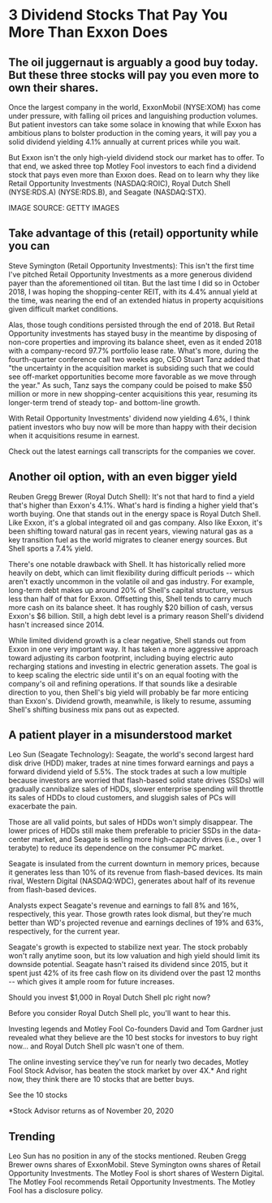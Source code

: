 3 Dividend Stocks That Pay You More Than Exxon Does
===================================================

The oil juggernaut is arguably a good buy today. But these three stocks will pay you even more to own their shares.
-------------------------------------------------------------------------------------------------------------------

Once the largest company in the world, ExxonMobil (NYSE:XOM) has come under pressure, with falling oil prices and languishing production volumes. But patient investors can take some solace in knowing that while Exxon has ambitious plans to bolster production in the coming years, it will pay you a solid dividend yielding 4.1% annually at current prices while you wait.

But Exxon isn't the only high-yield dividend stock our market has to offer. To that end, we asked three top Motley Fool investors to each find a dividend stock that pays even more than Exxon does. Read on to learn why they like Retail Opportunity Investments (NASDAQ:ROIC), Royal Dutch Shell (NYSE:RDS.A) (NYSE:RDS.B), and Seagate (NASDAQ:STX).

IMAGE SOURCE: GETTY IMAGES

Take advantage of this (retail) opportunity while you can
---------------------------------------------------------

Steve Symington (Retail Opportunity Investments): This isn't the first time I've pitched Retail Opportunity Investments as a more generous dividend payer than the aforementioned oil titan. But the last time I did so in October 2018, I was hoping the shopping-center REIT, with its 4.4% annual yield at the time, was nearing the end of an extended hiatus in property acquisitions given difficult market conditions.

Alas, those tough conditions persisted through the end of 2018. But Retail Opportunity investments has stayed busy in the meantime by disposing of non-core properties and improving its balance sheet, even as it ended 2018 with a company-record 97.7% portfolio lease rate. What's more, during the fourth-quarter conference call two weeks ago, CEO Stuart Tanz added that "the uncertainty in the acquisition market is subsiding such that we could see off-market opportunities become more favorable as we move through the year." As such, Tanz says the company could be poised to make $50 million or more in new shopping-center acquisitions this year, resuming its longer-term trend of steady top- and bottom-line growth.

With Retail Opportunity Investments' dividend now yielding 4.6%, I think patient investors who buy now will be more than happy with their decision when it acquisitions resume in earnest.

Check out the latest earnings call transcripts for the companies we cover.

Another oil option, with an even bigger yield
---------------------------------------------

Reuben Gregg Brewer (Royal Dutch Shell): It's not that hard to find a yield that's higher than Exxon's 4.1%. What's hard is finding a higher yield that's worth buying. One that stands out in the energy space is Royal Dutch Shell. Like Exxon, it's a global integrated oil and gas company. Also like Exxon, it's been shifting toward natural gas in recent years, viewing natural gas as a key transition fuel as the world migrates to cleaner energy sources. But Shell sports a 7.4% yield.

There's one notable drawback with Shell. It has historically relied more heavily on debt, which can limit flexibility during difficult periods -- which aren't exactly uncommon in the volatile oil and gas industry. For example, long-term debt makes up around 20% of Shell's capital structure, versus less than half of that for Exxon. Offsetting this, Shell tends to carry much more cash on its balance sheet. It has roughly $20 billion of cash, versus Exxon's $6 billion. Still, a high debt level is a primary reason Shell's dividend hasn't increased since 2014. 

While limited dividend growth is a clear negative, Shell stands out from Exxon in one very important way. It has taken a more aggressive approach toward adjusting its carbon footprint, including buying electric auto recharging stations and investing in electric generation assets. The goal is to keep scaling the electric side until it's on an equal footing with the company's oil and refining operations. If that sounds like a desirable direction to you, then Shell's big yield will probably be far more enticing than Exxon's. Dividend growth, meanwhile, is likely to resume, assuming Shell's shifting business mix pans out as expected. 

A patient player in a misunderstood market
------------------------------------------

Leo Sun (Seagate Technology): Seagate, the world's second largest hard disk drive (HDD) maker, trades at nine times forward earnings and pays a forward dividend yield of 5.5%. The stock trades at such a low multiple because investors are worried that flash-based solid state drives (SSDs) will gradually cannibalize sales of HDDs, slower enterprise spending will throttle its sales of HDDs to cloud customers, and sluggish sales of PCs will exacerbate the pain.

Those are all valid points, but sales of HDDs won't simply disappear. The lower prices of HDDs still make them preferable to pricier SSDs in the data-center market, and Seagate is selling more high-capacity drives (i.e., over 1 terabyte) to reduce its dependence on the consumer PC market.

Seagate is insulated from the current downturn in memory prices, because it generates less than 10% of its revenue from flash-based devices. Its main rival, Western Digital (NASDAQ:WDC), generates about half of its revenue from flash-based devices.

Analysts expect Seagate's revenue and earnings to fall 8% and 16%, respectively, this year. Those growth rates look dismal, but they're much better than WD's projected revenue and earnings declines of 19% and 63%, respectively, for the current year.

Seagate's growth is expected to stabilize next year. The stock probably won't rally anytime soon, but its low valuation and high yield should limit its downside potential. Seagate hasn't raised its dividend since 2015, but it spent just 42% of its free cash flow on its dividend over the past 12 months -- which gives it ample room for future increases.





 

Should you invest $1,000 in Royal Dutch Shell plc right now?

Before you consider Royal Dutch Shell plc, you'll want to hear this.

Investing legends and Motley Fool Co-founders David and Tom Gardner just revealed what they believe are the 10 best stocks for investors to buy right now... and Royal Dutch Shell plc wasn't one of them.

The online investing service they've run for nearly two decades, Motley Fool Stock Advisor, has beaten the stock market by over 4X.* And right now, they think there are 10 stocks that are better buys.

See the 10 stocks



*Stock Advisor returns as of November 20, 2020





Trending
--------

Leo Sun has no position in any of the stocks mentioned. Reuben Gregg Brewer owns shares of ExxonMobil. Steve Symington owns shares of Retail Opportunity Investments. The Motley Fool is short shares of Western Digital. The Motley Fool recommends Retail Opportunity Investments. The Motley Fool has a disclosure policy.